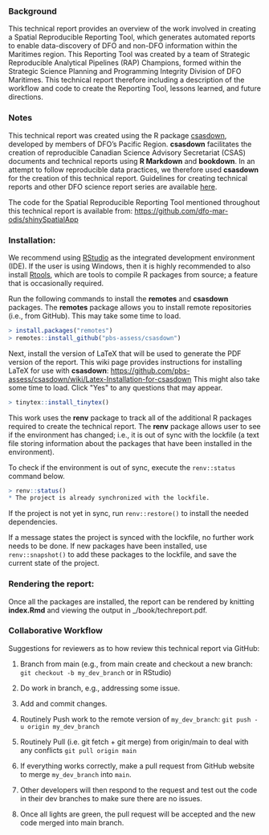 ### Background

This technical report provides an overview of the work involved in creating a Spatial Reproducible Reporting Tool, which generates automated reports to enable data-discovery of DFO and non-DFO information within the Maritimes region. This Reporting Tool was created by a team of Strategic Reproducible Analytical Pipelines (RAP) Champions, formed within the Strategic Science Planning and Programming Integrity Division of DFO Maritimes. This technical report therefore including a description of the workflow and code to create the Reporting Tool, lessons learned, and future directions.

### Notes
This technical report was created using the R package [csasdown](https://github.com/pbs-assess/csasdown), developed by members of DFO’s Pacific Region. **csasdown** facilitates the creation of reproducible Canadian Science Advisory Secretariat (CSAS) documents and technical reports using **R Markdown** and **bookdown**. In an attempt to follow reproducible data practices, we therefore used **csasdown** for the creation of this technical report. Guidelines for creating technical reports and other DFO science report series are available [here](https://publications.gc.ca/site/eng/9.874714/publication.html).

The code for the Spatial Reproducible Reporting Tool mentioned throughout this technical report is available from: <https://github.com/dfo-mar-odis/shinySpatialApp>

### Installation:
We recommend using [RStudio](https://rstudio.com) as the integrated development environment (IDE). If the user is using Windows, then it is highly recommended to also install [Rtools](https://cran.r-project.org/bin/windows/Rtools/), which are tools to compile R packages from source; a feature that is occasionally required.

Run the following commands to install the **remotes** and **csasdown** packages. The **remotes** package allows you to install remote repositories (i.e., from GitHub). This may take some time to load.

``` r
> install.packages("remotes")
> remotes::install_github("pbs-assess/csasdown")
``` 
Next, install the version of LaTeX that will be used to generate the PDF version of the report. This wiki page provides instructions for installing LaTeX for use with **csasdown**: <https://github.com/pbs-assess/csasdown/wiki/Latex-Installation-for-csasdown> This might also take some time to load. Click "Yes" to any questions that may appear.

``` r
> tinytex::install_tinytex()
```

This work uses the **renv** package to track all of the additional R packages required to create the technical report. The **renv** package allows user to see if the environment has changed; i.e., it is out of sync with the lockfile (a text file storing information about the packages that have been installed in the environment). 

To check if the environment is out of sync, execute the `renv::status`
command below. 

``` r
> renv::status()
* The project is already synchronized with the lockfile.
```
If the project is not yet in sync, run `renv::restore()` to install the needed dependencies. 

If a message states the project is synced with the lockfile, no further work needs to be done. If new packages have been installed, use `renv::snapshot()` to add these packages to the lockfile, and save the current state of the project.

### Rendering the report:
Once all the packages are installed, the report can be rendered by knitting **index.Rmd** and viewing the output in _/book/techreport.pdf.

### Collaborative Workflow 
Suggestions for reviewers as to how review this technical report via GitHub:

1. Branch from main (e.g., from main create and checkout a new branch: `git checkout -b my_dev_branch` or in RStudio)

2. Do work in branch, e.g., addressing some issue.

3. Add and commit changes.

4. Routinely Push work to the remote version of `my_dev_branch`: `git push -u origin my_dev_branch`

5. Routinely Pull (i.e. git fetch + git merge) from origin/main to deal with any conflicts `git pull origin main`

6. If everything works correctly, make a pull request from GitHub website to merge `my_dev_branch` into `main`.

7.  Other developers will then respond to the request and test out the code in their dev branches to make sure there are no issues.

8.  Once all lights are green, the pull request will be accepted and the new code merged into main branch.